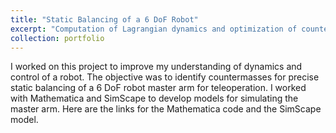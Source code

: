 ```yaml
---
title: "Static Balancing of a 6 DoF Robot"
excerpt: "Computation of Lagrangian dynamics and optimization of countermassses for a 6 DoF palletizing robot<br/><img src='/images/500x300.png'>"
collection: portfolio
---
```


I worked on this project to improve my understanding of dynamics and control of a robot. The objective was to identify countermasses for precise static balancing of a 6 DoF robot master arm for teleoperation. I worked with Mathematica and SimScape to develop models for simulating the master arm. Here are the links for the Mathematica code and the SimScape model.   
